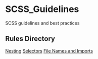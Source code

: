 # SCSS_Guidelines
SCSS guidelines and best practices

## Rules Directory
[Nesting](https://github.com/mapolin/SCSS_Guidelines/blob/master/nesting.md)
[Selectors](https://github.com/mapolin/SCSS_Guidelines/blob/master/selectors.md)
[File Names and Imports](https://github.com/mapolin/SCSS_Guidelines/blob/master/file_names_and_imports.md)
